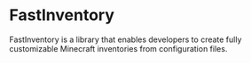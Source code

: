 # FastInventory
FastInventory is a library that enables developers to create fully customizable Minecraft inventories from configuration files.
